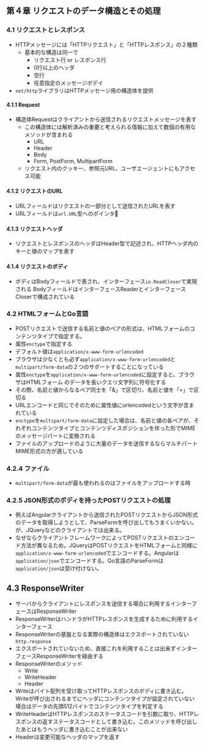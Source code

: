 ## 第４章 リクエストのデータ構造とその処理

### 4.1 リクエストとレスポンス
- HTTPメッセージには「HTTPリクエスト」と「HTTPレスポンス」の２種類
  - 基本的な構造は同一で
    - リクエスト行 or レスポンス行
    - 0行以上のヘッダ
    - 空行
    - 任意指定のメッセージボデイ
-  `net/http`ライブラリはHTTPメッセージ用の構造体を提供
  
#### 4.1.1 Request
- 構造体Requestはクライアントから送信されるリクエストメッセージを表す
  - この構造体には解析済みの重要と考えられる情報に加えて数個の有用なメソッドが含まれる
    - URL
    - Header
    - Body
    - Form, PostForm, MultipartForm
  - リクエスト内のクッキー、参照元URL、ユーザエージェントにもアクセス可能
#### 4.1.2 リクエストのURL
- URLフィールドはリクエストの一部分として送信されたURLを表す
- URLフィールドは`url.URL`型へのポインタ
#### 4.1.3 リクエストヘッダ
- リクエストとレスポンスのヘッダはHeader型で記述され、HTTPヘッダ内のキーと値のマップを表す
#### 4.1.4 リクエストのボディ
- ボディはBodyフィールドで表され、インターフェース`io.ReadCloser`で実現される
  BodyフィールドはインターフェースReaderとインターフェースCloserで構成されている

### 4.2 HTMLフォームとGo言語
- POSTリクエストで送信する名前と値のペアの形式は、HTMLフォームのコンテンツタイプで指定する。
- 属性`enctype`で指定する
- デフォルト値は`application/x-www-form-urlencoded`
- ブラウザは少なくとも必ず`application/x-www-form-urlencoded`と`multipart/form-data`の２つのサポートすることになっている
- 属性`enctype`を`application/x-www-form-urlencoded`に設定すると、ブラウザはHTMLフォーム
のデータを長いクエリ文字列に符号化する
- その際、名前と値からなるペア同士を「&」で区切り、名前と値を「=」で区切る
- URLエンコードと同じでそのために属性値にurlencodedという文字が含まれている
- `enctype`を`multipart/form-data`に設定した場合は、名前と値の各ペアが、それぞれコンテンツタイプとコンテンツディスポジションを伴った形でMIMEのメッセージパートに変換される
- ファイルのアップロードのように大量のデータを送信するならマルチパートMIME形式の方が適している

### 4.2.4 ファイル
- `multipart/form-data`が最も使われるのはファイルをアップロードする時

### 4.2.5 JSON形式のボディを持ったPOSTリクエストの処理
- 例えばAngularクライアントから送信されたPOSTリクエストからJSON形式のデータを取得しようとして、ParseFormを呼び出してもうまくいかない。が、JQueryなどのクライアントでは出来る。
- なぜならクライアントフレームワークによってPOSTリクエストのエンコード方法が異なるため。JQueryはPOSTリクエストをHTMLフォームと同様に`application/x-www-form-urlencoded`でエンコードする。Angularは`application/json`でエンコードする。Go言語のParseFormは`application/json`は受け付けない。

## 4.3 ResponseWriter
- サーバからクライアントにレスポンスを送信する場合に利用するインターフェースはResponseWriter
- ResponseWriterはハンドラがHTTPレスポンスを生成するために利用するインターフェース
- ResponseWriterの基盤となる実際の構造体はエクスポートされていない`http.response`
- エクスポートされていないため、直接これを利用することは出来ずインターフェースResponseWriterを経由する
- ResponseWriterのメソッド
  - Write
  - WriteHeader
  - Header
- Writeはバイト配列を受け取ってHTTPレスポンスのボディに書き込む。Writeが呼び出されるまでにヘッダにコンテンツタイプが設定されていない場合はデータの先頭512バイトでコンテンツタイプを判定する
- WriteHeaderはHTTPレスポンスのステータスコードを引数に取り、HTTPレスポンスの返すステータスコードとして書き込む。このメソッドを呼び出したあとはもうヘッダに書き込むことが出来ない
- Headerは変更可能なヘッダのマップを返す